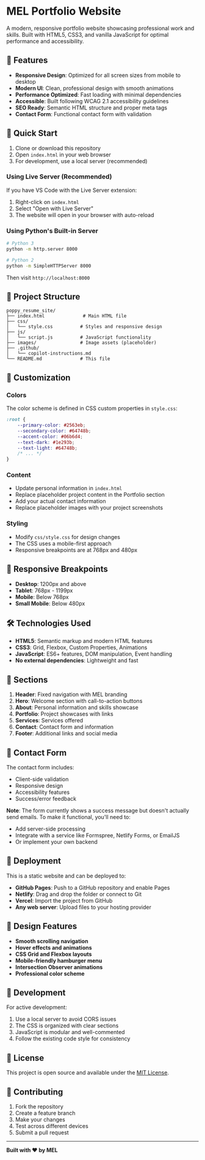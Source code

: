 # MEL Portfolio Website

A modern, responsive portfolio website showcasing professional work and skills. Built with HTML5, CSS3, and vanilla JavaScript for optimal performance and accessibility.

## 🌟 Features

- **Responsive Design**: Optimized for all screen sizes from mobile to desktop
- **Modern UI**: Clean, professional design with smooth animations
- **Performance Optimized**: Fast loading with minimal dependencies
- **Accessible**: Built following WCAG 2.1 accessibility guidelines
- **SEO Ready**: Semantic HTML structure and proper meta tags
- **Contact Form**: Functional contact form with validation

## 🚀 Quick Start

1. Clone or download this repository
2. Open `index.html` in your web browser
3. For development, use a local server (recommended)

### Using Live Server (Recommended)

If you have VS Code with the Live Server extension:
1. Right-click on `index.html`
2. Select "Open with Live Server"
3. The website will open in your browser with auto-reload

### Using Python's Built-in Server

```bash
# Python 3
python -m http.server 8000

# Python 2
python -m SimpleHTTPServer 8000
```

Then visit `http://localhost:8000`

## 📁 Project Structure

```
poppy_resume_site/
├── index.html              # Main HTML file
├── css/
│   └── style.css          # Styles and responsive design
├── js/
│   └── script.js          # JavaScript functionality
├── images/                # Image assets (placeholder)
├── .github/
│   └── copilot-instructions.md
└── README.md              # This file
```

## 🎨 Customization

### Colors
The color scheme is defined in CSS custom properties in `style.css`:

```css
:root {
    --primary-color: #2563eb;
    --secondary-color: #64748b;
    --accent-color: #06b6d4;
    --text-dark: #1e293b;
    --text-light: #64748b;
    /* ... */
}
```

### Content
- Update personal information in `index.html`
- Replace placeholder project content in the Portfolio section
- Add your actual contact information
- Replace placeholder images with your project screenshots

### Styling
- Modify `css/style.css` for design changes
- The CSS uses a mobile-first approach
- Responsive breakpoints are at 768px and 480px

## 📱 Responsive Breakpoints

- **Desktop**: 1200px and above
- **Tablet**: 768px - 1199px
- **Mobile**: Below 768px
- **Small Mobile**: Below 480px

## 🛠️ Technologies Used

- **HTML5**: Semantic markup and modern HTML features
- **CSS3**: Grid, Flexbox, Custom Properties, Animations
- **JavaScript**: ES6+ features, DOM manipulation, Event handling
- **No external dependencies**: Lightweight and fast

## 🎯 Sections

1. **Header**: Fixed navigation with MEL branding
2. **Hero**: Welcome section with call-to-action buttons
3. **About**: Personal information and skills showcase
4. **Portfolio**: Project showcases with links
5. **Services**: Services offered
6. **Contact**: Contact form and information
7. **Footer**: Additional links and social media

## 📧 Contact Form

The contact form includes:
- Client-side validation
- Responsive design
- Accessibility features
- Success/error feedback

**Note**: The form currently shows a success message but doesn't actually send emails. To make it functional, you'll need to:
- Add server-side processing
- Integrate with a service like Formspree, Netlify Forms, or EmailJS
- Or implement your own backend

## 🚀 Deployment

This is a static website and can be deployed to:

- **GitHub Pages**: Push to a GitHub repository and enable Pages
- **Netlify**: Drag and drop the folder or connect to Git
- **Vercel**: Import the project from GitHub
- **Any web server**: Upload files to your hosting provider

## 🎨 Design Features

- **Smooth scrolling navigation**
- **Hover effects and animations**
- **CSS Grid and Flexbox layouts**
- **Mobile-friendly hamburger menu**
- **Intersection Observer animations**
- **Professional color scheme**

## 🔧 Development

For active development:
1. Use a local server to avoid CORS issues
2. The CSS is organized with clear sections
3. JavaScript is modular and well-commented
4. Follow the existing code style for consistency

## 📝 License

This project is open source and available under the [MIT License](LICENSE).

## 🤝 Contributing

1. Fork the repository
2. Create a feature branch
3. Make your changes
4. Test across different devices
5. Submit a pull request

---

**Built with ❤️ by MEL**
